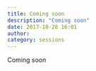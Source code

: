 ```yaml
---
title: Coming soon
description: "Coming soon"
date: 2017-10-28 16:01
author:
category: sessions
---
```

Coming soon